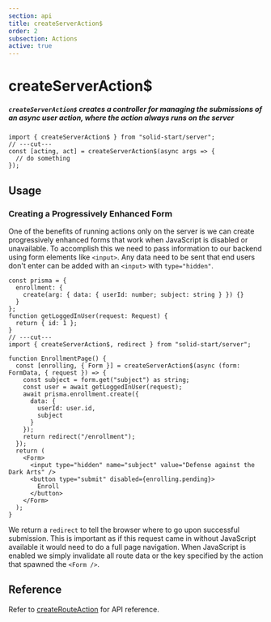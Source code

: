 ```yaml
---
section: api
title: createServerAction$
order: 2
subsection: Actions
active: true
---
```


# createServerAction$

##### `createServerAction$` creates a controller for managing the submissions of an async user action, where the action always runs on the server

<div class="text-lg">

```tsx twoslash
import { createServerAction$ } from "solid-start/server";
// ---cut---
const [acting, act] = createServerAction$(async args => {
  // do something
});
```

</div>

<table-of-contents></table-of-contents>

## Usage

### Creating a Progressively Enhanced Form

One of the benefits of running actions only on the server is we can create progressively enhanced forms that work when JavaScript is disabled or unavailable. To accomplish this we need to pass information to our backend using form elements like `<input>`. Any data need to be sent that end users don't enter can be added with an `<input>` with `type="hidden"`.

```tsx twoslash
const prisma = {
  enrollment: {
    create(arg: { data: { userId: number; subject: string } }) {}
  }
};
function getLoggedInUser(request: Request) {
  return { id: 1 };
}
// ---cut---
import { createServerAction$, redirect } from "solid-start/server";

function EnrollmentPage() {
  const [enrolling, { Form }] = createServerAction$(async (form: FormData, { request }) => {
    const subject = form.get("subject") as string;
    const user = await getLoggedInUser(request);
    await prisma.enrollment.create({
      data: {
        userId: user.id,
        subject
      }
    });
    return redirect("/enrollment");
  });
  return (
    <Form>
      <input type="hidden" name="subject" value="Defense against the Dark Arts" />
      <button type="submit" disabled={enrolling.pending}>
        Enroll
      </button>
    </Form>
  );
}
```

We return a `redirect` to tell the browser where to go upon successful submission. This is important as if this request came in without JavaScript available it would need to do a full page navigation. When JavaScript is enabled we simply invalidate all route data or the key specified by the action that spawned the `<Form />`.

## Reference

Refer to [createRouteAction](./createRouteAction) for API reference.